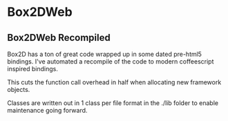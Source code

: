 # Box2DWeb

## Box2DWeb Recompiled

Box2D has a ton of great code wrapped up in some dated pre-html5 bindings.
I've automated a recompile of the code to modern coffeescript inspired bindings.

This cuts the function call overhead in half when allocating new framework objects.

Classes are written out in 1 class per file format in the ./lib folder to enable maintenance going forward.
